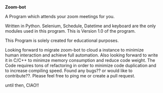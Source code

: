 **Zoom-bot**

A Program which attends your zoom meetings for you.

Written in Python.
Selenium, Schedule, Datetime and keyboard are the only modules used in this program.
This is Version 1.0 of the program.

This Program is solely created for educational purposes.

Looking forward to migrate zoom-bot to cloud a instance to minimize human interaction and achieve full automation.
Also looking forward to write it in C/C++ to minimze memory consumption and reduce code weight.
The Code requires tons of refactoring in order to minimize code duplication and to increase compiling speed.
Found any bugs?? or would like to contribute??. Please feel free to ping me or create a pull request. 

until then, CIAO!!
